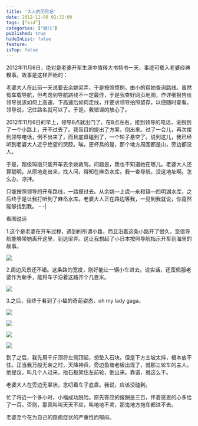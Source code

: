 ```yaml
---
title: '大人的历险记'
date: 2012-11-08 02:32:00
tags: [“kid”]
categories: ["娃儿"]
published: true
hideInList: false
feature: 
isTop: false
---
```

<p>2012年11月6日，绝对是老婆开车生涯中值得大书特书一天，事迹可载入老婆经典糗事。故事是这样开始的：</p>
<p>老婆大人在此前一天说要去余姚梁弄，于是按照惯例，由小的帮她查询路线。虽然有车载导航，但考虑到导航路线不一定最佳，于是我查好网页地图，作详细报告给领导说该如何上高速，下高速后如何走线，并要求领导拍照留存，以便随时查看。领导说，记住路名就可以了。于是，我错误的放心了。</p>
<p>2012年11月6日的早上，领导6点就出门了。在8点左右，接到领导的电话，说拐到了一个小路上，开不过去了。我盲目的提出了方案，倒出来。过了一会儿，再次接到领导电话，倒不出来了，而且底盘磕到了，一个轮子悬空了。说到这儿，我已经听到老婆大人近乎绝望的哭腔。唉，更杯具的是，那个地方周围都是山，旁边都没人。</p>
<p>于是，超级玛丽只能开车去余姚救驾。问题是，我也不知道她在哪儿。老婆大人还算聪明，从原地走出来，找人问，得知在麻岙水库。我一查导航，没这地址啊。怎么办，凉拌。</p>
<p>只能按照领导的开车路线，一路摸过去。从余姚—上虞—永和镇—四明湖水库，之后终于是让我打听到了麻岙水库。老婆大人正在路边等我，一见到我就说，你竟然能够找到我。 - -|</p>
<p>看图说话</p>
<p>1.这个是老婆在开车过程，遇到的所谓小路，而且沿着这条小路开了很久，坚信导航能够带她离开这里，到达梁弄。这让我想起了小日本按照导航指示开车到海里的故事。</p>
<p><img src="https://66.media.tumblr.com/tumblr_md3zkaiGgi1r0oosk.jpg" /></p>
<p>2.周边风景还不错。这条路的宽度，刚好能让一辆小车进去。说实话，还蛮佩服老婆作为新手，能将车子沿着这路开个几百米。</p>
<p><img src="https://66.media.tumblr.com/tumblr_md3zr7Iv2Y1r0oosk.jpg" /></p>
<p>3.之后，我终于看到了小福的奇葩姿态，oh my lady gaga。</p>
<p><img src="https://66.media.tumblr.com/tumblr_md3zuvgq7A1r0oosk.jpg" /></p>
<p><!-- more --></p>
<p><img src="https://66.media.tumblr.com/tumblr_md3zxgC4ot1r0oosk.jpg" /></p>
<p><img src="https://66.media.tumblr.com/tumblr_md40nkcP0l1r0oosk.jpg" /></p>
<p><img src="https://66.media.tumblr.com/tumblr_md40q7SyGV1r0oosk.jpg" /></p>
<p>到了之后，我先用千斤顶将左侧顶起，想垫入石块。但是下方土坡太抖，根本放不住。正当我万般无奈之时，天降神兵，旁边鱼塘老板出现了，就那三轮车的主人。他提议，叫几个人过来，抬石板架住左前轮，倒出来。靠谱，就这么干。</p>
<p>老婆大人在旁边无辜状，念叨着车子底盘。我说，应该没磕到。</p>
<p>忙了将近一个多小时，小福成功脱险。原先答应的报酬是三百，怀着感恩的心多给了一百。否则，那真叫叫天天不应，叫地地不灵，那鬼地方拖车都进不去。</p>
<p>老婆至今在为自己的路痴症状的严重性而郁闷。</p>
